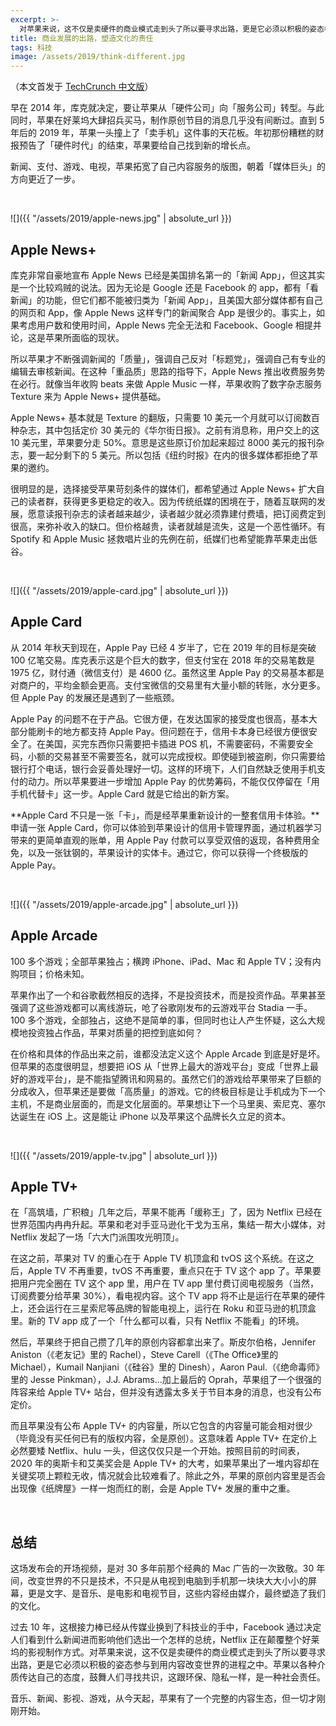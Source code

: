 ```yaml
---
excerpt: >-
  对苹果来说，这不仅是卖硬件的商业模式走到头了所以要寻求出路，更是它必须以积极的姿态参与到用内容改变世界的进程之中。以各种介质传达自己的态度，鼓舞人们寻找共识，这跟环保、隐私一样，是一种社会责任。
title: 商业发展的出路，塑造文化的责任
tags: 科技
image: /assets/2019/think-different.jpg
---
```


（本文首发于 [TechCrunch 中文版](https://techcrunch.cn/2019/03/26/apple-spring-event/)）

早在 2014 年，库克就决定，要让苹果从「硬件公司」向「服务公司」转型。与此同时，苹果在好莱坞大肆招兵买马，制作原创节目的消息几乎没有间断过。直到 5 年后的 2019 年，苹果一头撞上了「卖手机」这件事的天花板。年初那份糟糕的财报预告了「硬件时代」的结束，苹果要给自己找到新的增长点。

新闻、支付、游戏、电视，苹果拓宽了自己内容服务的版图，朝着「媒体巨头」的方向更近了一步。

<br>

![]({{ "/assets/2019/apple-news.jpg" | absolute_url }})

## Apple News+
库克非常自豪地宣布 Apple News 已经是美国排名第一的「新闻 App」，但这其实是一个比较鸡贼的说法。因为无论是 Google 还是 Facebook 的 app，都有「看新闻」的功能，但它们都不能被归类为「新闻 App」，且美国大部分媒体都有自己的网页和 App，像 Apple News 这样专门的新闻聚合 App 是很少的。事实上，如果考虑用户数和使用时间，Apple News 完全无法和 Facebook、Google 相提并论，这是苹果所面临的现状。

所以苹果才不断强调新闻的「质量」，强调自己反对「标题党」，强调自己有专业的编辑去审核新闻。在这种「重品质」思路的指导下，Apple News 推出收费服务势在必行。就像当年收购 beats 来做 Apple Music 一样，苹果收购了数字杂志服务 Texture 来为 Apple News+ 提供基础。

Apple News+ 基本就是 Texture 的翻版，只需要 10 美元一个月就可以订阅数百种杂志，其中包括定价 30 美元的《华尔街日报》。之前有消息称，用户交上的这 10 美元里，苹果要分走 50%。意思是这些原订价加起来超过 8000 美元的报刊杂志，要一起分剩下的 5 美元。所以包括《纽约时报》在内的很多媒体都拒绝了苹果的邀约。

很明显的是，选择接受苹果苛刻条件的媒体们，都希望通过 Apple News+ 扩大自己的读者群，获得更多更稳定的收入。因为传统纸媒的困境在于，随着互联网的发展，愿意读报刊杂志的读者越来越少，读者越少就必须靠建付费墙，把订阅费定到很高，来弥补收入的缺口。但价格越贵，读者就越是流失，这是一个恶性循环。有 Spotify 和 Apple Music 拯救唱片业的先例在前，纸媒们也希望能靠苹果走出低谷。

<br>

![]({{ "/assets/2019/apple-card.jpg" | absolute_url }})

## Apple Card
从 2014 年秋天到现在，Apple Pay 已经 4 岁半了，它在 2019 年的目标是突破 100 亿笔交易。库克表示这是个巨大的数字，但支付宝在 2018 年的交易笔数是 1975 亿，财付通（微信支付）是 4600 亿。虽然这里 Apple Pay 的交易基本都是对商户的，平均金额会更高。支付宝微信的交易里有大量小额的转账，水分更多。但 Apple Pay 的发展还是遇到了一些瓶颈。

Apple Pay 的问题不在于产品。它很方便，在发达国家的接受度也很高，基本大部分能刷卡的地方都支持 Apple Pay。但问题在于，信用卡本身已经很方便很安全了。在美国，买完东西你只需要把卡插进 POS 机，不需要密码，不需要安全码，小额的交易甚至不需要签名，就可以完成授权。即使碰到被盗刷，你只需要给银行打个电话，银行会妥善处理好一切。这样的环境下，人们自然缺乏使用手机支付的动力。所以苹果要进一步增加 Apple Pay 的优势筹码，不能仅仅停留在「用手机代替卡」这一步。Apple Card 就是它给出的新方案。

**Apple Card 不只是一张「卡」，而是经苹果重新设计的一整套信用卡体验。**申请一张 Apple Card，你可以体验到苹果设计的信用卡管理界面，通过机器学习带来的更简单直观的账单，用 Apple Pay 付款可以享受双倍的返现，各种费用全免，以及一张钛钢的，苹果设计的实体卡。通过它，你可以获得一个终极版的 Apple Pay。

<br>

![]({{ "/assets/2019/apple-arcade.jpg" | absolute_url }})

## Apple Arcade
100 多个游戏；全部苹果独占；横跨 iPhone、iPad、Mac 和 Apple TV；没有内购项目；价格未知。

苹果作出了一个和谷歌截然相反的选择，不是投资技术，而是投资作品。苹果甚至强调了这些游戏都可以离线游玩，呛了谷歌刚发布的云游戏平台 Stadia 一手。100 多个游戏，全部独占，这绝不是简单的事，但同时也让人产生怀疑，这么大规模地投资独占作品，苹果对质量的把控到底如何？

在价格和具体的作品出来之前，谁都没法定义这个 Apple Arcade 到底是好是坏。但苹果的态度很明显，想要把 iOS 从「世界上最大的游戏平台」变成「世界上最好的游戏平台」，是不能指望腾讯和网易的。虽然它们的游戏给苹果带来了巨额的分成收入，但苹果还是要做「高质量」的游戏。它的终极目标是让手机成为下一个主机，不是商业层面的，而是文化层面的。苹果想让下一个马里奥、索尼克、塞尔达诞生在 iOS 上。这是能让 iPhone 以及苹果这个品牌长久立足的资本。

<br>

![]({{ "/assets/2019/apple-tv.jpg" | absolute_url }})

## Apple TV+
在「高筑墙，广积粮」几年之后，苹果不能再「缓称王」了，因为 Netflix 已经在世界范围内冉冉升起。苹果和老对手亚马逊化干戈为玉帛，集结一帮大小媒体，对 Netflix 发起了一场「六大门派围攻光明顶」。

在这之前，苹果对 TV 的重心在于 Apple TV 机顶盒和 tvOS 这个系统。在这之后，Apple TV 不再重要，tvOS 不再重要，重点只在于 TV 这个 app 了。苹果要把用户完全圈在 TV 这个 app 里，用户在 TV app 里付费订阅电视服务（当然，订阅费要分给苹果 30%），看电视内容。这个 TV app 将不止是运行在苹果的硬件上，还会运行在三星索尼等品牌的智能电视上，运行在 Roku 和亚马逊的机顶盒里。新的 TV app 成了一个「什么都可以看，只有 Netflix 不能看」的环境。

然后，苹果终于把自己攒了几年的原创内容都拿出来了。斯皮尔伯格，Jennifer Aniston（《老友记》里的 Rachel），Steve Carell（《The Office》里的 Michael），Kumail Nanjiani（《硅谷》里的 Dinesh），Aaron Paul.（《绝命毒师》里的 Jesse Pinkman），J.J. Abrams…加上最后的 Oprah，苹果组了一个很强的阵容来给 Apple TV+ 站台，但并没有透露太多关于节目本身的消息，也没有公布定价。

而且苹果没有公布 Apple TV+ 的内容量，所以它包含的内容量可能会相对很少（毕竟没有买任何已有的版权内容，全是原创）。这意味着 Apple TV+ 在定价上必然要矮 Netflix、hulu 一头，但这仅仅只是一个开始。按照目前的时间表，2020 年的奥斯卡和艾美奖会是 Apple TV+ 的大考，如果苹果出了一堆内容却在关键奖项上颗粒无收，情况就会比较难看了。除此之外，苹果的原创内容里是否会出现像《纸牌屋》一样一炮而红的剧，会是 Apple TV+ 发展的重中之重。

<br>

## 总结
这场发布会的开场视频，是对 30 多年前那个经典的 Mac 广告的一次致敬。30 年间，改变世界的不只是技术，不只是从电视到电脑到手机那一块块大大小小的屏幕，更是文字、是音乐、是电影和电视节目，这些内容经由媒介，最终塑造了我们的文化。

过去 10 年，这根接力棒已经从传媒业换到了科技业的手中，Facebook 通过决定人们看到什么新闻进而影响他们选出一个怎样的总统，Netflix 正在颠覆整个好莱坞的影视制作方式。对苹果来说，这不仅是卖硬件的商业模式走到头了所以要寻求出路，更是它必须以积极的姿态参与到用内容改变世界的进程之中。苹果以各种介质传达自己的态度，鼓舞人们寻找共识，这跟环保、隐私一样，是一种社会责任。

音乐、新闻、影视、游戏，从今天起，苹果有了一个完整的内容生态，但一切才刚刚开始。
